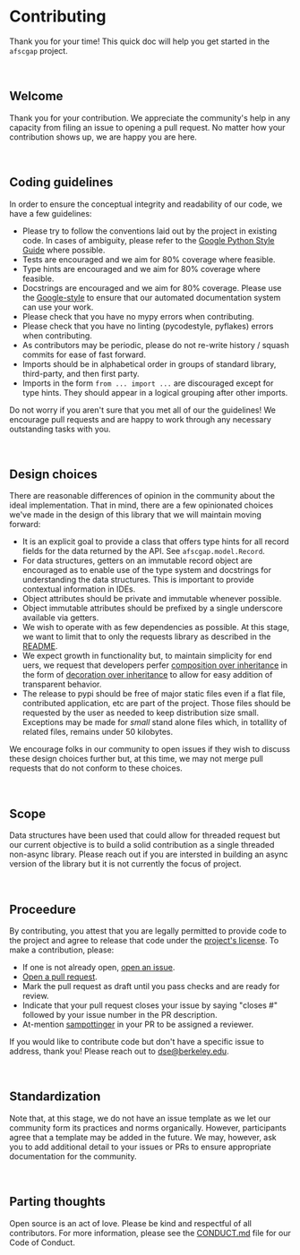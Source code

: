 # Contributing
Thank you for your time! This quick doc will help you get started in the `afscgap` project.

<br>

## Welcome
Thank you for your contribution. We appreciate the community's help in any capacity from filing an issue to opening a pull request. No matter how your contribution shows up, we are happy you are here.

<br>

## Coding guidelines
In order to ensure the conceptual integrity and readability of our code, we have a few guidelines:

 - Please try to follow the conventions laid out by the project in existing code. In cases of ambiguity, please refer to the [Google Python Style Guide](https://google.github.io/styleguide/pyguide.html) where possible.
 - Tests are encouraged and we aim for 80% coverage where feasible.
 - Type hints are encouraged and we aim for 80% coverage where feasible.
 - Docstrings are encouraged and we aim for 80% coverage. Please use the [Google-style](https://sphinxcontrib-napoleon.readthedocs.io/en/latest/example_google.html) to ensure that our automated documentation system can use your work.
 - Please check that you have no mypy errors when contributing.
 - Please check that you have no linting (pycodestyle, pyflakes) errors when contributing.
 - As contributors may be periodic, please do not re-write history / squash commits for ease of fast forward.
 - Imports should be in alphabetical order in groups of standard library, third-party, and then first party.
 - Imports in the form `from ... import ...` are discouraged except for type hints. They should appear in a logical grouping after other imports.

Do not worry if you aren't sure that you met all of our the guidelines! We encourage pull requests and are happy to work through any necessary outstanding tasks with you.

<br>

## Design choices
There are reasonable differences of opinion in the community about the ideal implementation. That in mind, there are a few opinionated choices we've made in the design of this library that we will maintain moving forward:

 - It is an explicit goal to provide a class that offers type hints for all record fields for the data returned by the API. See `afscgap.model.Record`.
 - For data structures, getters on an immutable record object are encouraged as to enable use of the type system and docstrings for understanding the data structures. This is important to provide contextual information in IDEs.
 - Object attributes should be private and immutable whenever possible.
 - Object immutable attributes should be prefixed by a single underscore available via getters.
 - We wish to operate with as few dependencies as possible. At this stage, we want to limit that to only the requests library as described in the [README](https://github.com/SchmidtDSE/afscgap/blob/main/README.md).
 - We expect growth in functionality but, to maintain simplicity for end uers, we request that developers perfer [composition over inheritance](https://betterprogramming.pub/prefer-composition-over-inheritance-1602d5149ea1) in the form of [decoration over inheritance](https://dzone.com/articles/is-inheritance-dead) to allow for easy addition of transparent behavior.
 - The release to pypi should be free of major static files even if a flat file, contributed application, etc are part of the project. Those files should be requested by the user as needed to keep distribution size small. Exceptions may be made for *small* stand alone files which, in totallity of related files, remains under 50 kilobytes.

We encourage folks in our community to open issues if they wish to discuss these design choices further but, at this time, we may not merge pull requests that do not conform to these choices.

<br>

## Scope
Data structures have been used that could allow for threaded request but our current objective is to build a solid contribution as a single threaded non-async library. Please reach out if you are intersted in building an async version of the library but it is not currently the focus of project.

<br>

## Proceedure
By contributing, you attest that you are legally permitted to provide code to the project and agree to release that code under the [project's license](https://github.com/SchmidtDSE/afscgap/blob/main/LICENSE.md). To make a contribution, please:

 - If one is not already open, [open an issue](https://github.com/SchmidtDSE/afscgap/issues).
 - [Open a pull request](https://github.com/SchmidtDSE/afscgap/pulls).
 - Mark the pull request as draft until you pass checks and are ready for review.
 - Indicate that your pull request closes your issue by saying "closes #" followed by your issue number in the PR description.
 - At-mention [sampottinger](https://github.com/sampottinger) in your PR to be assigned a reviewer.

If you would like to contribute code but don't have a specific issue to address, thank you! Please reach out to dse@berkeley.edu.

<br>

## Standardization
Note that, at this stage, we do not have an issue template as we let our community form its practices and norms organically. However, participants agree that a template may be added in the future. We may, however, ask you to add additional detail to your issues or PRs to ensure appropriate documentation for the community.

<br>

## Parting thoughts
Open source is an act of love. Please be kind and respectful of all contributors. For more information, please see the [CONDUCT.md](https://github.com/SchmidtDSE/afscgap/blob/main/CONDUCT.md) file for our Code of Conduct.
